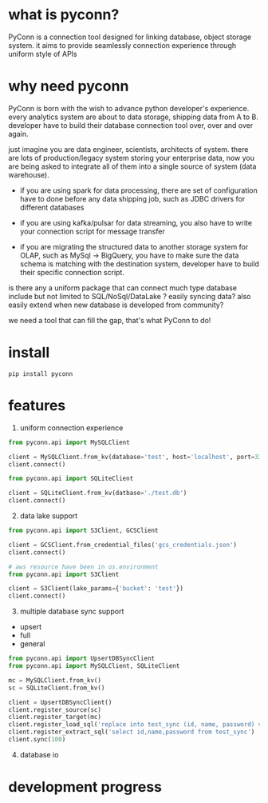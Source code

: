 # what is pyconn?

PyConn is a connection tool designed for linking database, object storage system.
it aims to provide seamlessly connection experience through uniform style of APIs

# why need pyconn

PyConn is born with the wish to advance python developer's experience.
every analytics system are about to data storage, shipping data from A to B.
developer have to build their database connection tool over, over and over again.

just imagine you are data engineer, scientists, architects of system. there are lots of production/legacy system storing
your
enterprise data, now you are being asked to integrate all of them into a single source of system (data warehouse).

- if you are using spark for data processing, there are set of configuration have to done before any data shipping job,
  such as JDBC drivers
  for different databases


- if you are using kafka/pulsar for data streaming, you also have to write your connection script for message transfer


- if you are migrating the structured data to another storage system for OLAP, such as MySql -> BigQuery, you have to
  make sure the data
  schema is matching with the destination system, developer have to build their specific connection script.

is there any a uniform package that can connect much type database include but not limited to SQL/NoSql/DataLake ?
easily syncing data? also easily extend when new database is developed from community?

we need a tool that can fill the gap, that's what PyConn to do!

# install

```shell
pip install pyconn
```

# features

1. uniform connection experience

```python
from pyconn.api import MySQLClient

client = MySQLClient.from_kv(database='test', host='localhost', port=3306, user='admin', password='admin')
client.connect()

```

```python
from pyconn.api import SQLiteClient

client = SQLiteClient.from_kv(datbase='./test.db')
client.connect()
```

2. data lake support

```python
from pyconn.api import S3Client, GCSClient

client = GCSClient.from_credential_files('gcs_credentials.json')
client.connect()
```

```python
# aws resource have been in os.environment
from pyconn.api import S3Client

client = S3Client(lake_params={'bucket': 'test'})
client.connect()
```

3. multiple database sync support

- upsert
- full
- general

```python
from pyconn.api import UpsertDBSyncClient
from pyconn.api import MySQLClient, SQLiteClient

mc = MySQLClient.from_kv()
sc = SQLiteClient.from_kv()

client = UpsertDBSyncClient()
client.register_source(sc)
client.register_target(mc)
client.register_load_sql('replace into test_sync (id, name, password) values {{values}}')
client.register_extract_sql('select id,name,password from test_sync')
client.sync(100)
```

4. database io

# development progress

